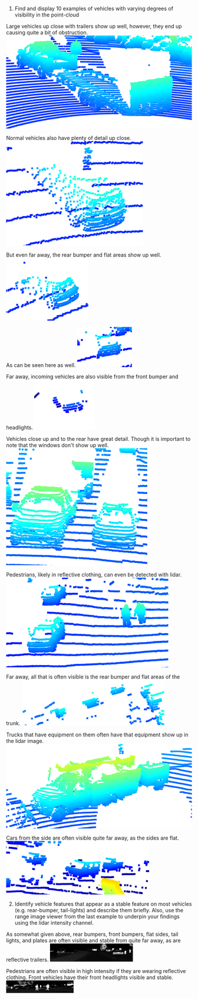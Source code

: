 1. Find and display 10 examples of vehicles with varying degrees of visibility in the point-cloud

Large vehicles up close with trailers show up well, however, they end up causing quite a bit of obstruction.
<img src="img/s1p2_images/Image1.png"/>

Normal vehicles also have plenty of detail up close.
<img src="img/s1p2_images/Image2_close.png"/>

But even far away, the rear bumper and flat areas show up well.
<img src="img/s1p2_images/Image2_far.png"/>

As can be seen here as well.
<img src="img/s1p2_images/Image3_far.png"/>

Far away, incoming vehicles are also visible from the front bumper and headlights.
<img src="img/s1p2_images/Image4_far_front.png"/>

Vehicles close up and to the rear have great detail. Though it is important to note that the windows don't show up well.
<img src="img/s1p2_images/Image5_behind_vehicle.png"/>

Pedestrians, likely in reflective clothing, can even be detected with lidar.
<img src="img/s1p2_images/Image6_ped.png"/>

Far away, all that is often visible is the rear bumper and flat areas of the trunk.
<img src="img/s1p2_images/Image7_behind_far.png"/>

Trucks that have equipment on them often have that equipment show up in the lidar image.
<img src="img/s1p2_images/image8_construction.png"/>

Cars from the side are often visible quite far away, as the sides are flat.
<img src="img/s1p2_images/image9_side_far.png"/>

2. Identify vehicle features that appear as a stable feature on most vehicles (e.g. rear-bumper, tail-lights) and describe them briefly. Also, use the range image viewer from the last example to underpin your findings using the lidar intensity channel.

As somewhat given above, rear bumpers, front bumpers, flat sides, tail lights, and plates are often visible and stable from quite far away, as are reflective trailers.
<img src="img/s1p2_images/intensity1 - bumber, tailights,plates.png"/>

Pedestrians are often visible in high intensity if they are wearing reflective clothing. Front vehicles have their front headlights visible and stable.
<img src="img/s1p2_images/intensity2 - pedestrian,forwardlights.png"/>
